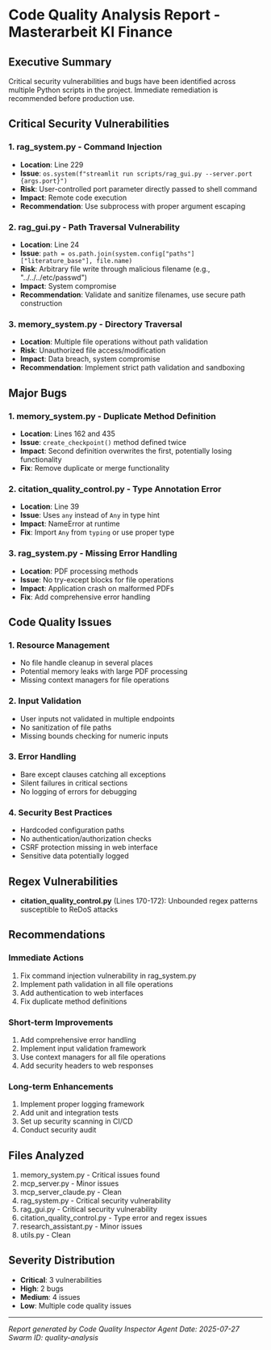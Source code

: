 # Code Quality Analysis Report - Masterarbeit KI Finance

## Executive Summary
Critical security vulnerabilities and bugs have been identified across multiple Python scripts in the project. Immediate remediation is recommended before production use.

## Critical Security Vulnerabilities

### 1. **rag_system.py** - Command Injection
- **Location**: Line 229
- **Issue**: `os.system(f"streamlit run scripts/rag_gui.py --server.port {args.port}")`
- **Risk**: User-controlled port parameter directly passed to shell command
- **Impact**: Remote code execution
- **Recommendation**: Use subprocess with proper argument escaping

### 2. **rag_gui.py** - Path Traversal Vulnerability
- **Location**: Line 24
- **Issue**: `path = os.path.join(system.config["paths"]["literature_base"], file.name)`
- **Risk**: Arbitrary file write through malicious filename (e.g., "../../../etc/passwd")
- **Impact**: System compromise
- **Recommendation**: Validate and sanitize filenames, use secure path construction

### 3. **memory_system.py** - Directory Traversal
- **Location**: Multiple file operations without path validation
- **Risk**: Unauthorized file access/modification
- **Impact**: Data breach, system compromise
- **Recommendation**: Implement strict path validation and sandboxing

## Major Bugs

### 1. **memory_system.py** - Duplicate Method Definition
- **Location**: Lines 162 and 435
- **Issue**: `create_checkpoint()` method defined twice
- **Impact**: Second definition overwrites the first, potentially losing functionality
- **Fix**: Remove duplicate or merge functionality

### 2. **citation_quality_control.py** - Type Annotation Error
- **Location**: Line 39
- **Issue**: Uses `any` instead of `Any` in type hint
- **Impact**: NameError at runtime
- **Fix**: Import `Any` from `typing` or use proper type

### 3. **rag_system.py** - Missing Error Handling
- **Location**: PDF processing methods
- **Issue**: No try-except blocks for file operations
- **Impact**: Application crash on malformed PDFs
- **Fix**: Add comprehensive error handling

## Code Quality Issues

### 1. Resource Management
- No file handle cleanup in several places
- Potential memory leaks with large PDF processing
- Missing context managers for file operations

### 2. Input Validation
- User inputs not validated in multiple endpoints
- No sanitization of file paths
- Missing bounds checking for numeric inputs

### 3. Error Handling
- Bare except clauses catching all exceptions
- Silent failures in critical sections
- No logging of errors for debugging

### 4. Security Best Practices
- Hardcoded configuration paths
- No authentication/authorization checks
- CSRF protection missing in web interface
- Sensitive data potentially logged

## Regex Vulnerabilities
- **citation_quality_control.py** (Lines 170-172): Unbounded regex patterns susceptible to ReDoS attacks

## Recommendations

### Immediate Actions
1. Fix command injection vulnerability in rag_system.py
2. Implement path validation in all file operations
3. Add authentication to web interfaces
4. Fix duplicate method definitions

### Short-term Improvements
1. Add comprehensive error handling
2. Implement input validation framework
3. Use context managers for all file operations
4. Add security headers to web responses

### Long-term Enhancements
1. Implement proper logging framework
2. Add unit and integration tests
3. Set up security scanning in CI/CD
4. Conduct security audit

## Files Analyzed
1. memory_system.py - Critical issues found
2. mcp_server.py - Minor issues
3. mcp_server_claude.py - Clean
4. rag_system.py - Critical security vulnerability
5. rag_gui.py - Critical security vulnerability
6. citation_quality_control.py - Type error and regex issues
7. research_assistant.py - Minor issues
8. utils.py - Clean

## Severity Distribution
- **Critical**: 3 vulnerabilities
- **High**: 2 bugs
- **Medium**: 4 issues
- **Low**: Multiple code quality issues

---
*Report generated by Code Quality Inspector Agent*
*Date: 2025-07-27*
*Swarm ID: quality-analysis*